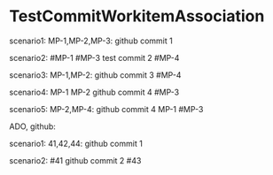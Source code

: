 # TestCommitWorkitemAssociation

scenario1: MP-1,MP-2,MP-3: github commit 1

scenario2: #MP-1 #MP-3 test commit 2  #MP-4

scenario3: MP-1,MP-2: github commit 3  #MP-4

scenario4: MP-1 MP-2 github commit 4  #MP-3

scenario5: MP-2,MP-4: github commit 4 MP-1  #MP-3

ADO, github:

scenario1: 41,42,44: github commit 1

scenario2: #41 github commit 2 #43




